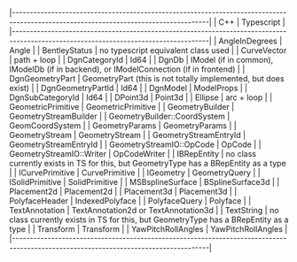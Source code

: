 |-------------------------------------------------------------------------------------------------------------------------------------|
| C++                           | Typescript                                                                                          |
|-------------------------------------------------------------------------------------------------------------------------------------|
| AngleInDegrees                | Angle                                                                                               |
| BentleyStatus                 | no typescript equivalent class used                                                                 |
| CurveVector                   | path + loop                                                                                         |
| DgnCategoryId                 | Id64                                                                                                |
| DgnDb                         | IModel (if in common), IModelDb (if in backend), or IModelConnection (if in frontend)               |
| DgnGeometryPart               | GeometryPart (this is not totally implemented, but does exist)                                      |
| DgnGeometryPartId             | Id64                                                                                                |
| DgnModel                      | ModelProps                                                                                          |
| DgnSubCategoryId              | Id64                                                                                                |
| DPoint3d                      | Point3d                                                                                             |
| Ellipse                       | arc + loop                                                                                          |
| GeometricPrimitive            | GeometricPrimitive                                                                                  |
| GeometryBuilder               | GeometryStreamBuilder                                                                               |
| GeometryBuilder::CoordSystem  | GeomCoordSystem                                                                                     |
| GeometryParams                | GeometryParams                                                                                      |
| GeometryStream                | GeometryStream                                                                                      |
| GeometryStreamEntryId         | GeometryStreamEntryId                                                                               |
| GeometryStreamIO::OpCode      | OpCode                                                                                              |
| GeometryStreamIO::Writer      | OpCodeWriter                                                                                        |
| IBRepEntity                   | no class currently exists in TS for this, but GeometryType has a BRepEntity as a type               |
| ICurvePrimitive               | CurvePrimitive                                                                                      |
| IGeometry                     | GeometryQuery                                                                                       |
| ISolidPrimitive               | SolidPrimitive                                                                                      |
| MSBsplineSurface              | BSplineSurface3d                                                                                    |
| Placement2d                   | Placement2d                                                                                         |
| Placement3d                   | Placement3d                                                                                         |
| PolyfaceHeader                | IndexedPolyface                                                                                     |
| PolyfaceQuery                 | Polyface                                                                                            |
| TextAnnotation                | TextAnnotation2d or TextAnnotation3d                                                                |
| TextString                    | no class currently exists in TS for this, but GeometryType has a BRepEntity as a type               |
| Transform                     | Transform                                                                                           |
| YawPitchRollAngles            | YawPitchRollAngles                                                                                  |
|-------------------------------------------------------------------------------------------------------------------------------------|